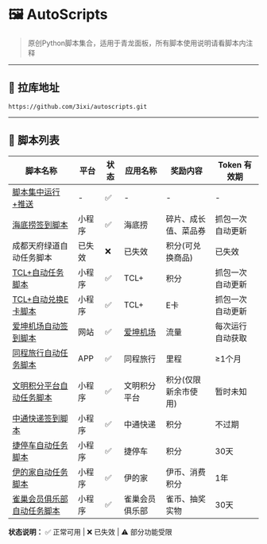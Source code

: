 # 🖼️ AutoScripts

> 原创Python脚本集合，适用于青龙面板，所有脚本使用说明请看脚本内注释

---

## 🔗 拉库地址

```plaintext
https://github.com/3ixi/autoscripts.git
```

---

## 📜 脚本列表

| 脚本名称         | 平台       | 状态 | 应用名称       | 奖励内容                 | Token 有效期          |
|------------------|------------|------|----------------|--------------------------|----------------------|
| [脚本集中运行+推送](https://github.com/3ixi/autoscripts/blob/main/gogo.py)|-|✅|-|-|-|
| [海底捞签到脚本](https://github.com/3ixi/autoscripts/blob/main/hdl_sign.py)|小程序|✅|海底捞|碎片、成长值、菜品券|抓包一次自动更新|
| 成都天府绿道自动任务脚本|已失效|❌|已失效|积分(可兑换商品)|已失效|
| [TCL+自动任务脚本](https://github.com/3ixi/autoscripts/blob/main/tcl.py)|小程序|✅|TCL+|积分|抓包一次自动更新|
| [TCL+自动兑换E卡脚本](https://github.com/3ixi/autoscripts/blob/main/tcl_ek.py)|小程序|✅|TCL+|E卡|抓包一次自动更新|
| [爱坤机场自动签到脚本](https://github.com/3ixi/autoscripts/blob/main/ikuuu.py)|网站|✅|[爱坤机场](https://ikuuu.org "转到爱坤机场")|流量|每次运行自动获取|
| [同程旅行自动任务脚本](https://github.com/3ixi/autoscripts/blob/main/tongcheng.py)|APP|✅|同程旅行|里程|≥1个月|
| [文明积分平台自动任务脚本](https://github.com/3ixi/autoscripts/blob/main/wmjf.py)|小程序|✅|文明积分平台|积分(仅限新余市使用)|暂时未知|
| [中通快递签到脚本](https://github.com/3ixi/autoscripts/blob/main/zto.py)|小程序|✅|中通快递|积分|不过期|
| [捷停车自动任务脚本](https://github.com/3ixi/autoscripts/blob/main/jietingche.py)|小程序|✅|捷停车|积分|30天|
| [伊的家自动任务脚本](https://github.com/3ixi/autoscripts/blob/main/yidejia.py)|小程序|✅|伊的家|伊币、消费积分|1年|
| [雀巢会员俱乐部自动任务脚本](https://github.com/3ixi/autoscripts/blob/main/quechao.py)|小程序|✅|雀巢会员俱乐部|雀币、抽奖实物|30天|

**状态说明：** ✅ 正常可用 | ❌ 已失效 | ⚠️ 部分功能受限
